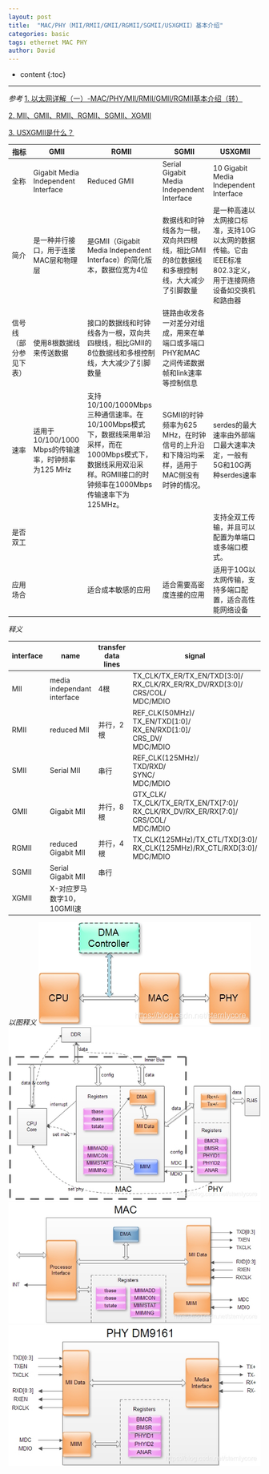```yaml
---
layout: post
title:  "MAC/PHY（MII/RMII/GMII/RGMII/SGMII/USXGMII）基本介绍"
categories: basic
tags: ethernet MAC PHY
author: David
---
```


* content
{:toc}

---

*参考*
[1. 以太网详解（一）-MAC/PHY/MII/RMII/GMII/RGMII基本介绍（转）](https://www.cnblogs.com/erhu-67786482/p/13683979.html)

[2. MII、GMII、RMII、RGMII、SGMII、XGMII](https://blog.csdn.net/liuxd3000/article/details/106012523)

[3. USXGMII是什么？](https://blog.csdn.net/highman110/article/details/132619001)


| 指标 | GMII | RGMII | SGMII | USXGMII |
|-|-|-|-|-|
| 全称 | Gigabit Media Independent Interface | Reduced GMII | Serial Gigabit Media Independent Interface | 10 Gigabit Media Independent Interface |
| 简介 | 是一种并行接口，用于连接MAC层和物理层 | 是GMII（Gigabit Media Independent Interface）的简化版本，数据位宽为4位 | 数据线和时钟线各为一根，双向共四根线，相比GMII的8位数据线和多根控制线，大大减少了引脚数量 | 是一种高速以太网接口标准，支持10G以太网的数据传输。它由IEEE标准802.3定义，用于连接网络设备如交换机和路由器 |
| 信号线（部分参见下表） | 使用8根数据线来传送数据 | 接口的数据线和时钟线各为一根，双向共四根线，相比GMII的8位数据线和多根控制线，大大减少了引脚数量 | 链路由收发各一对差分对组成，用来在单端口或多端口PHY和MAC之间传递数据帧和link速率等控制信息 |
| 速率 | 适用于10/100/1000 Mbps的传输速率，时钟频率为125 MHz | 支持10/100/1000Mbps三种通信速率。在10/100Mbps模式下，数据线采用单沿采样，而在1000Mbps模式下，数据线采用双沿采样。RGMII接口的时钟频率在1000Mbps传输速率下为125MHz。 | SGMII的时钟频率为625 MHz，在时钟信号的上升沿和下降沿均采样，适用于MAC侧没有时钟的情况。 | serdes的最大速率由外部端口最大速率决定，一般有5G和10G两种serdes速率 |
| 是否双工 | | | | 支持全双工传输，并且可以配置为单端口或多端口模式。|
| 应用场合 | | 适合成本敏感的应用 | 适合需要高密度连接的应用 | 适用于10G以太网传输，支持多端口配置，适合高性能网络设备 |




*释义*

| interface | name | transfer data lines | signal |
|-|-|-|-|
| MII | media independant interface | 4根 | TX_CLK/TX_ER/TX_EN/TXD[3:0]/<BR>RX_CLK/RX_ER/RX_DV/RXD[3:0]/<BR>CRS/COL/<BR>MDC/MDIO |
| RMII | reduced MII | 并行，2根 | REF_CLK(50MHz)/<BR>TX_EN/TXD[1:0]/<BR>RX_EN/RXD[1:0]/<BR>CRS_DV/<BR>MDC/MDIO |
| SMII | Serial MII | 串行 | REF_CLK(125MHz)/<BR>TXD/RXD/<BR>SYNC/<BR>MDC/MDIO |
| GMII | Gigabit MII | 并行，8根 | GTX_CLK/<BR>TX_CLK/TX_ER/TX_EN/TX[7:0]/<BR>RX_CLK/RX_DV/RX_ER/RX[7:0]/<BR>CRS/COL/<BR>MDC/MDIO |
| RGMII | reduced Gigabit MII | 并行，4根 | TX_CLK(125MHz)/TX_CTL/TXD[3:0]/<BR>RX_CLK(125MHz)/RX_CTL/RXD[3:0]/<BR>MDC/MDIO |
| SGMII | Serial Gigabit MII | 串行 |
| XGMII | X-对应罗马数字10，10GMII速 |


*以图释义*
![CPU-MAC-PHY block](https://github.com/titron/titron.github.io/raw/master/img/2023-01-31-MAC_PHY_1.jpg)
![CPU-MAC-PHY internal](https://github.com/titron/titron.github.io/raw/master/img/2023-01-31-MAC_PHY_2.jpg)
![CPU-MAC-PHY MAC internal](https://github.com/titron/titron.github.io/raw/master/img/2023-01-31-MAC_PHY_3.jpg)
![CPU-MAC-PHY PHY internal](https://github.com/titron/titron.github.io/raw/master/img/2023-01-31-MAC_PHY_4.jpg)


